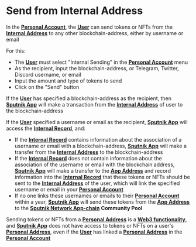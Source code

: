 # Send from Internal Address

In the [**Personal Account**](../personal-account.md), the [**User**](../../glossary-of-terms-and-scheme/user.md) can send tokens or NFTs from the [**Internal Address**](../../glossary-of-terms-and-scheme/internal-address.md) to any other blockchain-address, either by username or email&#x20;

For this:&#x20;

* The [**User**](../../glossary-of-terms-and-scheme/user.md) must select "Internal Sending" in the [**Personal Account**](../personal-account.md) menu&#x20;
* As the recipient, input the blockchain-address, or Telegram, Twitter, Discord username, or email
* Input the amount and type of tokens to send&#x20;
* Click on the "Send" button&#x20;

If the [**User**](../../glossary-of-terms-and-scheme/user.md) has specified a blockchain-address as the recipient, then [**Sputnik App**](../) will make a transaction from the [**Internal Address**](../../glossary-of-terms-and-scheme/internal-address.md) of user to the blockchain-address&#x20;

If the [**User**](../../glossary-of-terms-and-scheme/user.md) specified a username or email as the recipient, [**Sputnik App**](../) will access the [**Internal Record**](internal-record.md), and:&#x20;

* If the [**Internal Record**](internal-record.md) contains information about the association of a username or email with a blockchain-address, [**Sputnik App**](../) will make a transfer from the [**Internal Address**](../../glossary-of-terms-and-scheme/internal-address.md) to the blockchain-address&#x20;
* If the [**Internal Record**](internal-record.md) does not contain information about the association of the username or email with the blockchain address, [**Sputnik App**](../) will make a transfer to the [**App Address**](../../glossary-of-terms-and-scheme/app-address.md) and record information into the [**Internal Record**](internal-record.md) that these tokens or NFTs should be sent to the [**Internal Address**](../../glossary-of-terms-and-scheme/internal-address.md) of the user, which will link the specified username or email in your [**Personal Account**](../personal-account.md)&#x20;
* If no one links these usernames or emails to their [**Personal Account**](../personal-account.md) within a year, [**Sputnik App**](../) will send these tokens from the [**App Address**](../../glossary-of-terms-and-scheme/app-address.md) to the [**Sputnik Network App-chain**](../../sputnik-network-app-chain/) **Community Pool**

Sending tokens or NFTs from a [**Personal Address**](../../glossary-of-terms-and-scheme/personal-address.md) is a [**Web3 functionality**](../web3-functionality/), and [**Sputnik App**](../) does not have access to tokens or NFTs on a user's [**Personal Address**](../../glossary-of-terms-and-scheme/personal-address.md), even if the [**User**](../../glossary-of-terms-and-scheme/user.md) has linked a [**Personal Address**](../../glossary-of-terms-and-scheme/personal-address.md) in the [**Personal Account**](../personal-account.md)
